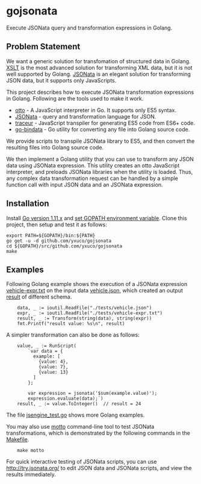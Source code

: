 # gojsonata
Execute JSONata query and transformation expressions in Golang.

## Problem Statement
We want a generic solution for transfomation of structured data in Golang.  [XSLT](https://www.w3.org/TR/xslt-30/) is the most advanced solution for transforming XML data, but it is not well supported by Golang.  [JSONata](http://jsonata.org/) is an elegant solution for transforming JSON data, but it supports only JavaScripts.

This project describes how to execute JSONata transformation expressions in Golang.  Following are the tools used to make it work.
* [otto](https://github.com/robertkrimen/otto) - A JavaScript interpreter in Go.  It supports only ES5 syntax.
* [JSONata](https://github.com/jsonata-js/jsonata) - query and transformation language for JSON.
* [traceur](https://github.com/google/traceur-compiler) - JavaScript transpiler for generating ES5 code from ES6+ code.
* [go-bindata](https://github.com/jteeuwen/go-bindata) - Go utility for converting any file into Golang source code.

We provide scripts to transpile JSONata library to ES5, and then convert the resulting files into Golang source code.

We then implement a Golang utility that you can use to transform any JSON data using JSONata expression.  This utility creates an otto JavaScript interpreter, and preloads JSONata libraries when the utility is loaded.  Thus, any complex data transformation request can be handled by a simple function call with input JSON data and an JSONata expression.

## Installation
Install [Go version 1.11.x](https://golang.org/doc/install) and [set GOPATH environment variable](https://golang.org/doc/code.html#GOPATH).  Clone this project, then setup and test it as follows:
```
export PATH=${GOPATH}/bin:${PATH}
go get -u -d github.com/yxuco/gojsonata
cd ${GOPATH}/src/github.com/yxuco/gojsonata
make
```

## Examples

Following Golang example shows the execution of a JSONata expression [vehicle-expr.txt](https://github.com/yxuco/gojsonata/tree/master/tests/vehicle-expr.txt) on the input data [vehicle.json](https://github.com/yxuco/gojsonata/tree/master/tests/vehicle.json), which created an output [result](https://github.com/yxuco/gojsonata/tree/master/tests/result-pretty.json) of different schema.
```
	data, _ := ioutil.ReadFile("./tests/vehicle.json")
	expr, _ := ioutil.ReadFile("./tests/vehicle-expr.txt")
	result, _ := Transform(string(data), string(expr))
	fmt.Printf("result value: %s\n", result)
```

A simpler transformation can also be done as follows:
```
	value, _ := RunScript(
		`var data = {
		  example: [
		    {value: 4},
		    {value: 7},
		    {value: 13}
		  ]
	    };
	  
	    var expression = jsonata('$sum(example.value)');
	    expression.evaluate(data);`)
	result, _ := value.ToInteger()  // result = 24
```

The file [jsengine_test.go](https://github.com/yxuco/gojsonata/blob/master/jsengine_test.go) shows more Golang examples.

You may also use [motto](https://github.com/ddliu/motto) command-line tool to test JSONata transformations, which is demonstrated by the following commands in the [Makefile](https://github.com/yxuco/gojsonata/blob/master/Makefile).
```
    make motto
```

For quick interactive testing of JSONata scripts, you can use http://try.jsonata.org/ to edit JSON data and JSONata scripts, and view the results immediately. 
